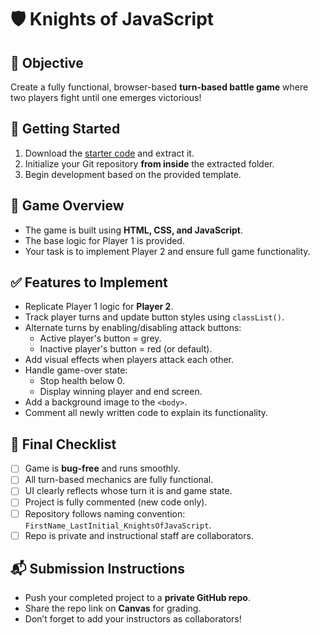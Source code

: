 # 🛡️ Knights of JavaScript

## 🎯 Objective

Create a fully functional, browser-based **turn-based battle game** where two players fight until one emerges victorious!

## 🚀 Getting Started

1. Download the [starter code](https://drive.google.com/file/d/1UAz7gK72ZHusX_8Q9_fkruLRz_fkAOSr/view) and extract it.
2. Initialize your Git repository **from inside** the extracted folder.
3. Begin development based on the provided template.

## 🧠 Game Overview

- The game is built using **HTML, CSS, and JavaScript**.
- The base logic for Player 1 is provided.
- Your task is to implement Player 2 and ensure full game functionality.

## ✅ Features to Implement

- Replicate Player 1 logic for **Player 2**.
- Track player turns and update button styles using `classList()`.
- Alternate turns by enabling/disabling attack buttons:
  - Active player's button = grey.
  - Inactive player's button = red (or default).
- Add visual effects when players attack each other.
- Handle game-over state:
  - Stop health below 0.
  - Display winning player and end screen.
- Add a background image to the `<body>`.
- Comment all newly written code to explain its functionality.

## 🧪 Final Checklist

- [ ] Game is **bug-free** and runs smoothly.
- [ ] All turn-based mechanics are fully functional.
- [ ] UI clearly reflects whose turn it is and game state.
- [ ] Project is fully commented (new code only).
- [ ] Repository follows naming convention: `FirstName_LastInitial_KnightsOfJavaScript`.
- [ ] Repo is private and instructional staff are collaborators.

## 📬 Submission Instructions

- Push your completed project to a **private GitHub repo**.
- Share the repo link on **Canvas** for grading.
- Don’t forget to add your instructors as collaborators!
